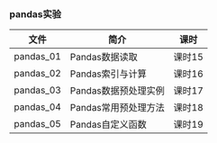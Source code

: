 ### pandas实验

|文件|简介|课时|
|---|---|---|
|pandas_01|Pandas数据读取|课时15|
|pandas_02|Pandas索引与计算|课时16|
|pandas_03|Pandas数据预处理实例|课时17|
|pandas_04|Pandas常用预处理方法|课时18|
|pandas_05|Pandas自定义函数|课时19|